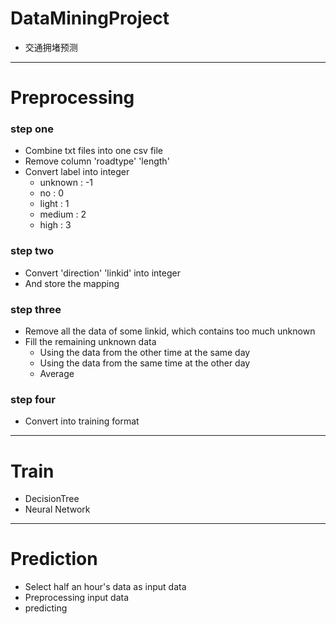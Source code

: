 # DataMiningProject

- 交通拥堵预测

---

# Preprocessing

### step one

- Combine txt files into one csv file
- Remove column 'roadtype' 'length'
- Convert label into integer
    - unknown : -1
    - no : 0
    - light : 1
    - medium : 2
    - high : 3
    
### step two

- Convert 'direction' 'linkid' into integer
- And store the mapping

### step three

- Remove all the data of some linkid, which contains too much unknown
- Fill the remaining unknown data
    - Using the data from the other time at the same day
    - Using the data from the same time at the other day
    - Average

### step four

- Convert into training format

---

# Train

- DecisionTree
- Neural Network

---

# Prediction

- Select half an hour's data as input data
- Preprocessing input data
- predicting
